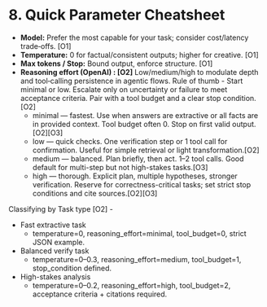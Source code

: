 # 8. Quick Parameter Cheatsheet

- **Model:** Prefer the most capable for your task; consider cost/latency trade‑offs. [O1]
- **Temperature:** 0 for factual/consistent outputs; higher for creative. [O1]
- **Max tokens / Stop:** Bound output, enforce structure. [O1]
- **Reasoning effort (OpenAI) : [O2]**
	Low/medium/high to modulate depth and tool‑calling persistence in agentic flows.
	Rule of thumb - Start minimal or low. Escalate only on uncertainty or failure to meet acceptance criteria. Pair with a tool budget and a clear stop condition.[O2]
	- minimal — fastest. Use when answers are extractive or all facts are in provided context. Tool budget often 0. Stop on first valid output.[O2][O3]
	- low — quick checks. One verification step or 1 tool call for confirmation. Useful for simple retrieval or light transformation.[O2]
	- medium — balanced. Plan briefly, then act. 1–2 tool calls. Good default for multi-step but not high-stakes tasks.[O3]
	- high — thorough. Explicit plan, multiple hypotheses, stronger verification. Reserve for correctness-critical tasks; set strict stop conditions and cite sources.[O2][O3]

Classifying by Task type [O2] -
- Fast extractive task
	- temperature=0, reasoning_effort=minimal, tool_budget=0, strict JSON example.
- Balanced verify task
	- temperature=0–0.3, reasoning_effort=medium, tool_budget=1, stop_condition defined.
- High-stakes analysis
	- temperature=0–0.2, reasoning_effort=high, tool_budget=2, acceptance criteria + citations required.